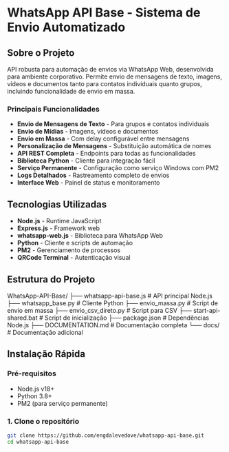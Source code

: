 # WhatsApp API Base - Sistema de Envio Automatizado

## Sobre o Projeto

API robusta para automação de envios via WhatsApp Web, desenvolvida para ambiente corporativo. Permite envio de mensagens de texto, imagens, vídeos e documentos tanto para contatos individuais quanto grupos, incluindo funcionalidade de envio em massa.

### Principais Funcionalidades

- **Envio de Mensagens de Texto** - Para grupos e contatos individuais
- **Envio de Mídias** - Imagens, vídeos e documentos
- **Envio em Massa** - Com delay configurável entre mensagens
- **Personalização de Mensagens** - Substituição automática de nomes
- **API REST Completa** - Endpoints para todas as funcionalidades
- **Biblioteca Python** - Cliente para integração fácil
- **Serviço Permanente** - Configuração como serviço Windows com PM2
- **Logs Detalhados** - Rastreamento completo de envios
- **Interface Web** - Painel de status e monitoramento

## Tecnologias Utilizadas

- **Node.js** - Runtime JavaScript
- **Express.js** - Framework web
- **whatsapp-web.js** - Biblioteca para WhatsApp Web
- **Python** - Cliente e scripts de automação
- **PM2** - Gerenciamento de processos
- **QRCode Terminal** - Autenticação visual

## Estrutura do Projeto
WhatsApp-API-Base/
├── whatsapp-api-base.js      # API principal Node.js
├── whatsapp_base.py          # Cliente Python
├── envio_massa.py            # Script de envio em massa
├── envio_csv_direto.py       # Script para CSV
├── start-api-shared.bat      # Script de inicialização
├── package.json              # Dependências Node.js
├── DOCUMENTATION.md          # Documentação completa
└── docs/                     # Documentação adicional

## Instalação Rápida

### Pré-requisitos
- Node.js v18+ 
- Python 3.8+
- PM2 (para serviço permanente)

### 1. Clone o repositório
```bash
git clone https://github.com/engdalevedove/whatsapp-api-base.git
cd whatsapp-api-base
